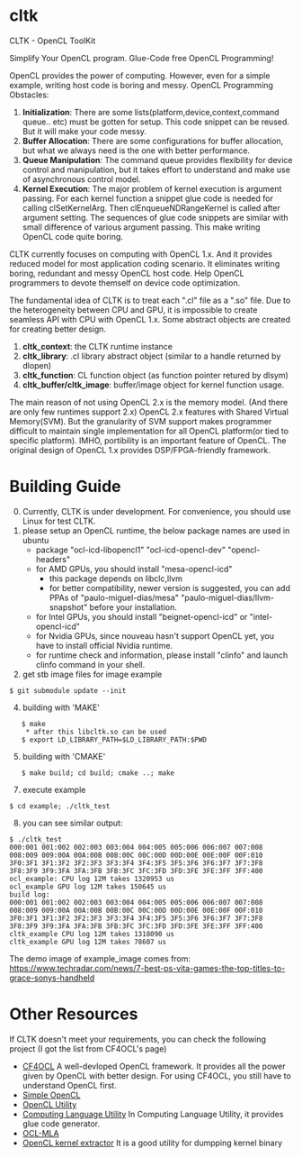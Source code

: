 # cltk
CLTK - OpenCL ToolKit

Simplify Your OpenCL program.
Glue-Code free OpenCL Programming!

OpenCL provides the power of computing. However, even for a simple example, writing host code is boring and messy.
OpenCL Programming Obstacles:
1. **Initialization**:
    There are some lists(platform,device,context,command queue.. etc) must be gotten for setup. This code snippet can be reused. But it will make your code messy.
2. **Buffer Allocation**:
    There are some configurations for buffer allocation, but what we always need is the one with better performance.
3. **Queue Manipulation**:
    The command queue provides flexibility for device control and manipulation, but it takes effort to understand and make use of asynchronous control model.
4. **Kernel Execution**:
    The major problem of kernel execution is argument passing. For each kernel function a snippet glue code is needed for calling clSetKernelArg. Then clEnqueueNDRangeKernel is called after argument setting. The sequences of glue code snippets are similar with small difference of various argument passing. This make writing OpenCL code quite boring.

CLTK currently focuses on computing with OpenCL 1.x. And it provides reduced model for most application coding scenario. It eliminates writing boring, redundant and messy OpenCL host code. Help OpenCL programmers to devote themself on device code optimization.

The fundamental idea of CLTK is to treat each ".cl" file as a ".so" file. Due to the heterogeneity between CPU and GPU, it is impossible to create seamless API with CPU with OpenCL 1.x. Some abstract objects are created for creating better design.

1. **cltk_context**:
    the CLTK runtime instance
2. **cltk_library**:
    .cl library abstract object (similar to a handle returned by dlopen)
3. **cltk_function**:
    CL function object (as function pointer retured by dlsym)
4. **cltk_buffer/cltk_image**:
    buffer/image object for kernel function usage.

The main reason of not using OpenCL 2.x is the memory model. (And there are only few runtimes support 2.x) OpenCL 2.x features with Shared Virtual Memory(SVM). But the granularity of SVM support makes programmer difficult to maintain single implementation for all OpenCL platform(or tied to specific platform). IMHO, portibility is an important feature of OpenCL. The original design of OpenCL 1.x provides DSP/FPGA-friendly framework.


# Building Guide
0. Currently, CLTK is under development. For convenience, you should use Linux for test CLTK.
1. please setup an OpenCL runtime, the below package names are used in ubuntu
    * package "ocl-icd-libopencl1" "ocl-icd-opencl-dev" "opencl-headers"
    * for AMD GPUs, you should install "mesa-opencl-icd"
        - this package depends on libclc,llvm
        - for better compatibility, newer version is suggested, you can add PPAs of "paulo-miguel-dias/mesa" "paulo-miguel-dias/llvm-snapshot" before your installation.
    * for Intel GPUs, you should install "beignet-opencl-icd" or "intel-opencl-icd"
    * for Nvidia GPUs, since nouveau hasn't support OpenCL yet, you have to install official Nvidia runtime.
    * for runtime check and information, please install "clinfo" and launch clinfo command in your shell.
3. get stb image files for image example
```
$ git submodule update --init
```
4. building with 'MAKE'
```
   $ make
    * after this libcltk.so can be used
   $ export LD_LIBRARY_PATH=$LD_LIBRARY_PATH:$PWD
```
5. building with 'CMAKE'
```
   $ make build; cd build; cmake ..; make
```
7. execute example
```
$ cd example; ./cltk_test
```
8. you can see similar output:
```
$ ./cltk_test
000:001 001:002 002:003 003:004 004:005 005:006 006:007 007:008 008:009 009:00A 00A:00B 00B:00C 00C:00D 00D:00E 00E:00F 00F:010
3F0:3F1 3F1:3F2 3F2:3F3 3F3:3F4 3F4:3F5 3F5:3F6 3F6:3F7 3F7:3F8 3F8:3F9 3F9:3FA 3FA:3FB 3FB:3FC 3FC:3FD 3FD:3FE 3FE:3FF 3FF:400
ocl_example: CPU log 12M takes 1320953 us
ocl_example GPU log 12M takes 150645 us
build log:
000:001 001:002 002:003 003:004 004:005 005:006 006:007 007:008 008:009 009:00A 00A:00B 00B:00C 00C:00D 00D:00E 00E:00F 00F:010
3F0:3F1 3F1:3F2 3F2:3F3 3F3:3F4 3F4:3F5 3F5:3F6 3F6:3F7 3F7:3F8 3F8:3F9 3F9:3FA 3FA:3FB 3FB:3FC 3FC:3FD 3FD:3FE 3FE:3FF 3FF:400
cltk_example CPU log 12M takes 1318090 us
cltk_example GPU log 12M takes 78607 us
```
The demo image of example_image comes from:
https://www.techradar.com/news/7-best-ps-vita-games-the-top-titles-to-grace-sonys-handheld

# Other Resources
If CLTK doesn't meet your requirements, you can check the following project (I got the list from CF4OCL's page)
* [CF4OCL](https://fakenmc.github.io/cf4ocl/ "cf4ocl")
    A well-devloped OpenCL framework. It provides all the power given by OpenCL with better design.
    For using CF4OCL, you still have to understand OpenCL first.
* [Simple OpenCL](https://github.com/morousg/simple-opencl "simple-opencl")
* [OpenCL Utility](https://github.com/Oblomov/CLU "CLU")
* [Computing Language Utility](https://github.com/Computing-Language-Utility/CLU "CLU")
    In Computing Language Utility, it provides glue code generator.
* [OCL-MLA](http://tuxfan.github.io/ocl-mla/ "OCL-MLA")
* [OpenCL kernel extractor](https://github.com/anyc/ocl-ke "ocl-ke")
    It is a good utility for dumpping kernel binary
